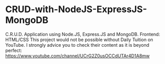 # CRUD-with-NodeJS-ExpressJS-MongoDB
C.R.U.D. Application using Node.JS, Express.JS and MongoDB. Frontend: HTML/CSS
This project would not be possible without Daily Tuition on YouTube. I strongly advice you to check their content as it is beyond perfect: https://www.youtube.com/channel/UCrG2Z0usOCCdUTAr4D1A8mw
